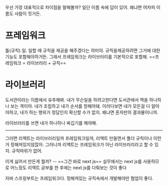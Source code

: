 우선 가장 대표적으로 차이점을 말해볼까?
일단 이름 속에 답이 있어. 
왜냐면 어차피 이름도 사람이 짓거든.


# 프레임워크
틀(규칙).일.
일할 때 규칙을 제공을 해주겠다는 의미야.
규칙을제공하려면 그거에 대한 기능도 포함해야하거든.
그래서 프레임워크는 라이브러리를 기본적으로 포함해.
==프레임워크 = 라이브러리 + 규칙==


# 라이브러리
도서관이라는 이름에서 유추해봐.
내가 무슨일을 하려고한다면 도서관에서 책을 하나하나 보는 격이야.
내가 조립하고 내가 순서를 정해야돼. 
이러다보면 내가 모든걸 다 알아야하고, 내가 하는 행위가 정답인지 확신할 수가 없지.
왜냐면 혼자만의 결과물이니까. 

라이브러리를 쓰면 내가 하나하나 짜깁기를 해야해.



---

그러면 리액트는 라이브러리일까 프레임워크일까,
리액트 만들면서 폴더 규칙이나 이런거 정해져있지않잖아.
그러니까 리액트는 프레임워크가 아닌 라이브러리라고 할 수 있지.
규칙따위가 없어. 

이게 싫어서 만든게 뭘까? -- ==그건 바로 next js==
실무에서는 next js를 사용하므로 어느정도 리액트 공부를 한 후에는 next js를 다뤄보는 것이 좋다


자바 스프링부트는 프레임워크다.
정해져있는 규칙속에서 개발해야만 협업이 좋다.



